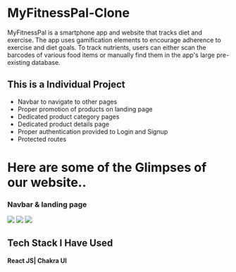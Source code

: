 # MyFitnessPal-Clone
MyFitnessPal is a smartphone app and website that tracks diet and exercise. The app uses gamification elements to encourage adherence to exercise and diet goals. To track nutrients, users can either scan the barcodes of various food items or manually find them in the app's large pre-existing database.

<h2>This is a Individual Project</h2>

<ul>
  <li>Navbar to navigate to other pages</li>
  <li>Proper promotion of products on landing page</li>
  <li>Dedicated product category pages</li>
  <li>Dedicated product details page</li>
  <li>Proper authentication provided to Login and Signup</li>
  <li>Protected routes</li>
</ul>

<h1>Here are some of the Glimpses of our website..</h1>
<h3>Navbar & landing page</h3>

<img src="https://iili.io/HxS8129.md.png" />

<img src="https://iili.io/HxSSVat.png" />

<img src="https://iili.io/HxSSitj.png" />


<h2>Tech Stack I Have Used</h2>

<h4>React JS| Chakra UI</h4>




